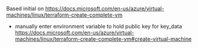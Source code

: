 Based initial on https://docs.microsoft.com/en-us/azure/virtual-machines/linux/terraform-create-complete-vm
- manually enter environment variable to hold public key for key_data
https://docs.microsoft.com/en-us/azure/virtual-machines/linux/terraform-create-complete-vm#create-virtual-machine
